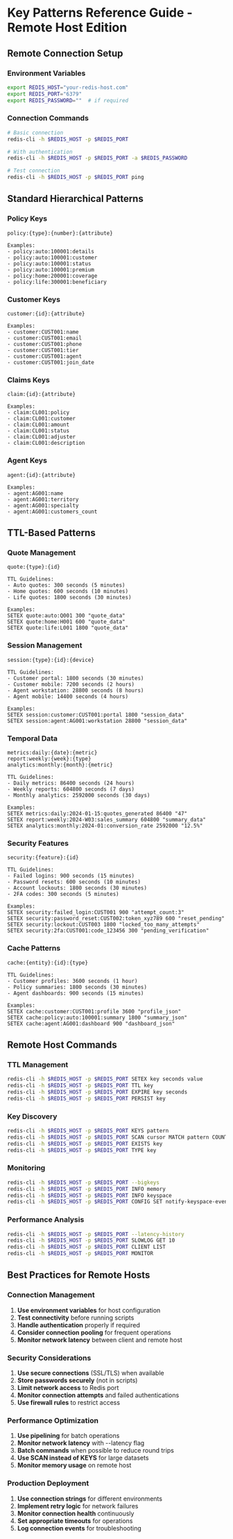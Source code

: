 # Key Patterns Reference Guide - Remote Host Edition

## Remote Connection Setup

### Environment Variables
```bash
export REDIS_HOST="your-redis-host.com"
export REDIS_PORT="6379"
export REDIS_PASSWORD=""  # if required
```

### Connection Commands
```bash
# Basic connection
redis-cli -h $REDIS_HOST -p $REDIS_PORT

# With authentication
redis-cli -h $REDIS_HOST -p $REDIS_PORT -a $REDIS_PASSWORD

# Test connection
redis-cli -h $REDIS_HOST -p $REDIS_PORT ping
```

## Standard Hierarchical Patterns

### Policy Keys
```
policy:{type}:{number}:{attribute}

Examples:
- policy:auto:100001:details
- policy:auto:100001:customer  
- policy:auto:100001:status
- policy:auto:100001:premium
- policy:home:200001:coverage
- policy:life:300001:beneficiary
```

### Customer Keys
```
customer:{id}:{attribute}

Examples:
- customer:CUST001:name
- customer:CUST001:email
- customer:CUST001:phone
- customer:CUST001:tier
- customer:CUST001:agent
- customer:CUST001:join_date
```

### Claims Keys
```
claim:{id}:{attribute}

Examples:
- claim:CL001:policy
- claim:CL001:customer
- claim:CL001:amount
- claim:CL001:status
- claim:CL001:adjuster
- claim:CL001:description
```

### Agent Keys
```
agent:{id}:{attribute}

Examples:
- agent:AG001:name
- agent:AG001:territory
- agent:AG001:specialty
- agent:AG001:customers_count
```

## TTL-Based Patterns

### Quote Management
```
quote:{type}:{id}

TTL Guidelines:
- Auto quotes: 300 seconds (5 minutes)
- Home quotes: 600 seconds (10 minutes)  
- Life quotes: 1800 seconds (30 minutes)

Examples:
SETEX quote:auto:Q001 300 "quote_data"
SETEX quote:home:H001 600 "quote_data"
SETEX quote:life:L001 1800 "quote_data"
```

### Session Management
```
session:{type}:{id}:{device}

TTL Guidelines:
- Customer portal: 1800 seconds (30 minutes)
- Customer mobile: 7200 seconds (2 hours)
- Agent workstation: 28800 seconds (8 hours)
- Agent mobile: 14400 seconds (4 hours)

Examples:
SETEX session:customer:CUST001:portal 1800 "session_data"
SETEX session:agent:AG001:workstation 28800 "session_data"
```

### Temporal Data
```
metrics:daily:{date}:{metric}
report:weekly:{week}:{type}
analytics:monthly:{month}:{metric}

TTL Guidelines:
- Daily metrics: 86400 seconds (24 hours)
- Weekly reports: 604800 seconds (7 days)
- Monthly analytics: 2592000 seconds (30 days)

Examples:
SETEX metrics:daily:2024-01-15:quotes_generated 86400 "47"
SETEX report:weekly:2024-W03:sales_summary 604800 "summary_data"
SETEX analytics:monthly:2024-01:conversion_rate 2592000 "12.5%"
```

### Security Features
```
security:{feature}:{id}

TTL Guidelines:
- Failed logins: 900 seconds (15 minutes)
- Password resets: 600 seconds (10 minutes)
- Account lockouts: 1800 seconds (30 minutes)
- 2FA codes: 300 seconds (5 minutes)

Examples:
SETEX security:failed_login:CUST001 900 "attempt_count:3"
SETEX security:password_reset:CUST002:token_xyz789 600 "reset_pending"
SETEX security:lockout:CUST003 1800 "locked_too_many_attempts"
SETEX security:2fa:CUST001:code_123456 300 "pending_verification"
```

### Cache Patterns
```
cache:{entity}:{id}:{type}

TTL Guidelines:
- Customer profiles: 3600 seconds (1 hour)
- Policy summaries: 1800 seconds (30 minutes)
- Agent dashboards: 900 seconds (15 minutes)

Examples:
SETEX cache:customer:CUST001:profile 3600 "profile_json"
SETEX cache:policy:auto:100001:summary 1800 "summary_json"
SETEX cache:agent:AG001:dashboard 900 "dashboard_json"
```

## Remote Host Commands

### TTL Management
```bash
redis-cli -h $REDIS_HOST -p $REDIS_PORT SETEX key seconds value
redis-cli -h $REDIS_HOST -p $REDIS_PORT TTL key
redis-cli -h $REDIS_HOST -p $REDIS_PORT EXPIRE key seconds
redis-cli -h $REDIS_HOST -p $REDIS_PORT PERSIST key
```

### Key Discovery
```bash
redis-cli -h $REDIS_HOST -p $REDIS_PORT KEYS pattern
redis-cli -h $REDIS_HOST -p $REDIS_PORT SCAN cursor MATCH pattern COUNT count
redis-cli -h $REDIS_HOST -p $REDIS_PORT EXISTS key
redis-cli -h $REDIS_HOST -p $REDIS_PORT TYPE key
```

### Monitoring
```bash
redis-cli -h $REDIS_HOST -p $REDIS_PORT --bigkeys
redis-cli -h $REDIS_HOST -p $REDIS_PORT INFO memory
redis-cli -h $REDIS_HOST -p $REDIS_PORT INFO keyspace
redis-cli -h $REDIS_HOST -p $REDIS_PORT CONFIG SET notify-keyspace-events Ex
```

### Performance Analysis
```bash
redis-cli -h $REDIS_HOST -p $REDIS_PORT --latency-history
redis-cli -h $REDIS_HOST -p $REDIS_PORT SLOWLOG GET 10
redis-cli -h $REDIS_HOST -p $REDIS_PORT CLIENT LIST
redis-cli -h $REDIS_HOST -p $REDIS_PORT MONITOR
```

## Best Practices for Remote Hosts

### Connection Management
1. **Use environment variables** for host configuration
2. **Test connectivity** before running scripts
3. **Handle authentication** properly if required
4. **Consider connection pooling** for frequent operations
5. **Monitor network latency** between client and remote host

### Security Considerations
1. **Use secure connections** (SSL/TLS) when available
2. **Store passwords securely** (not in scripts)
3. **Limit network access** to Redis port
4. **Monitor connection attempts** and failed authentications
5. **Use firewall rules** to restrict access

### Performance Optimization
1. **Use pipelining** for batch operations
2. **Monitor network latency** with --latency flag
3. **Batch commands** when possible to reduce round trips
4. **Use SCAN instead of KEYS** for large datasets
5. **Monitor memory usage** on remote host

### Production Deployment
1. **Use connection strings** for different environments
2. **Implement retry logic** for network failures
3. **Monitor connection health** continuously
4. **Set appropriate timeouts** for operations
5. **Log connection events** for troubleshooting
